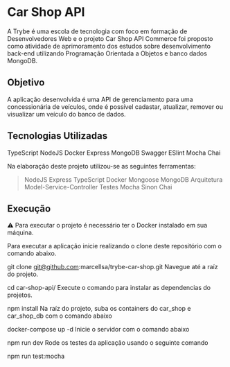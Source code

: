 # Car Shop API
A Trybe é uma escola de tecnologia com foco em formação de Desenvolvedores Web e o projeto Car Shop API Commerce foi proposto como atividade de aprimoramento dos estudos sobre desenvolvimento back-end utilizando Programação Orientada a Objetos e banco dados MongoDB.

## Objetivo
A aplicação desenvolvida é uma API de gerenciamento para uma concessionária de veículos, onde é possível cadastar, atualizar, remover ou visualizar um veículo do banco de dados.

## Tecnologias Utilizadas
TypeScript NodeJS Docker Express MongoDB Swagger ESlint Mocha Chai

Na elaboração deste projeto utilizou-se as seguintes ferramentas:

> NodeJS
Express
TypeScript
Docker
Mongoose
MongoDB
Arquitetura Model-Service-Controller
Testes
Mocha
Sinon
Chai

## Execução
⚠️ Para executar o projeto é necessário ter o Docker instalado em sua máquina.

Para executar a aplicação inicie realizando o clone deste repositório com o comando abaixo.

git clone git@github.com:marcellsa/trybe-car-shop.git
Navegue até a raíz do projeto.

cd car-shop-api/
Execute o comando para instalar as dependencias do projetos.

npm install
Na raíz do projeto, suba os containers do car_shop e car_shop_db com o comando abaixo

docker-compose up -d
Inicie o servidor com o comando abaixo

npm run dev
Rode os testes da aplicação usando o seguinte comando

npm run test:mocha
